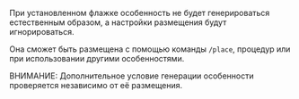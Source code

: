 При установленном флажке особенность не будет генерироваться естественным образом, а настройки размещения будут игнорироваться.

Она сможет быть размещена с помощью команды `/place`, процедур или при использовании другими особенностями.

ВНИМАНИЕ: Дополнительное условие генерации особенности проверяется независимо от её размещения.

